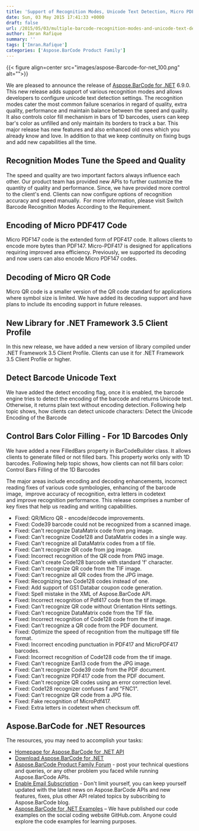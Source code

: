 ```yaml
---
title: 'Support of Recognition Modes, Unicode Text Detection, Micro PDF417 and Micro QR using C#'
date: Sun, 03 May 2015 17:41:33 +0000
draft: false
url: /2015/05/03/multiple-barcode-recognition-modes-and-unicode-text-detection/
author: Imran Rafique
summary: ''
tags: ['Imran.Rafique']
categories: ['Aspose.BarCode Product Family']
---
```




{{< figure align=center src="images/aspose-Barcode-for-net_100.png" alt="">}}


We are pleased to announce the release of [Aspose.BarCode for .NET][1] 6.9.0. This new release adds support of various recognition modes and allows developers to configure unicode text detection settings. The recognition modes cater the most common failure scenarios in regard of quality, extra quality, performance and maintain balance between the speed and quality. It also controls color fill mechanism in bars of 1D barcodes, users can keep bar's color as unfilled and only maintain its borders to track a bar. This major release has new features and also enhanced old ones which you already know and love. In addition to that we keep continuity on fixing bugs and add new capabilities all the time.

## Recognition Modes Tune the Speed and Quality

The speed and quality are two important factors always influence each other. Our product team has provided new APIs to further customize the quantity of quality and performance. Since, we have provided more control to the client's end. Clients can now configure options of recognition accuracy and speed manually.  For more information, please visit Switch Barcode Recognition Modes According to the Requirement.

## Encoding of Micro PDF417 Code

Micro PDF147 code is the extended form of PDF417 code. It allows clients to encode more bytes than PDF147. Micro-PDF417 is designed for applications requiring improved area efficiency. Previously, we supported its decoding and now users can also encode Micro PDF147 codes.

## Decoding of Micro QR Code

Micro QR code is a smaller version of the QR code standard for applications where symbol size is limited. We have added its decoding support and have plans to include its encoding support in future releases.

## New Library for .NET Framework 3.5 Client Profile

In this new release, we have added a new version of library compiled under .NET Framework 3.5 Client Profile. Clients can use it for .NET Framework 3.5 Client Profile or higher.

## Detect Barcode Unicode Text

We have added the detect encoding flag, once it is enabled, the barcode engine tries to detect the encoding of the barcode and returns Unicode text. Otherwise, it returns plain text without encoding detection. Following help topic shows, how clients can detect unicode characters: Detect the Unicode Encoding of the Barcode

## Control Bars Color Filling - For 1D Barcodes Only

We have added a new FilledBars property in BarCodeBuilder class. It allows clients to generate filled or not filled bars. This property works only with 1D barcodes. Following help topic shows, how clients can not fill bars color: Control Bars Filling of the 1D Barcodes

The major areas include encoding and decoding enhancements, incorrect reading fixes of various code symbologies, enhancing of the barcode image,  improve accuracy of recognition, extra letters in codetext and improve recognition performance. This release comprises a number of key fixes that help us reading and writing capabilities.

*   Fixed: QR/Micro QR - encode/decode improvements.
*   Fixed: Code39 barcode could not be recognized from a scanned image.
*   Fixed: Can't recognize DataMatrix code from png image.
*   Fixed: Can't recognize Code128 and DataMatrix codes in a single way.
*   Fixed: Can't recognize all DataMatrix codes from a tif file.
*   Fixed: Can't recognize QR code from jpg image.
*   Fixed: Incorrect recognition of the QR code from PNG image.
*   Fixed: Can't create Code128 barcode with standard 'f' character.
*   Fixed: Can't recognize QR code from the TIF image.
*   Fixed: Can't recognize all QR codes from the JPG image.
*   Fixed: Recognizing two Code128 codes instead of one.
*   Fixed: Add support of GS1 Databar coupon code generation.
*   Fixed: Spell mistake in the XML of Aspose.BarCode API.
*   Fixed: Incorrect recognition of Pdf417 code from the tif image.
*   Fixed: Can't recognize QR code without Orientation Hints settings.
*   Fixed: Can't recognize DataMatrix code from the TIF file.
*   Fixed: Incorrect recognition of Code128 code from the tif image.
*   Fixed: Can't recognize a QR code from the PDF document.
*   Fixed: Optimize the speed of recognition from the multipage tiff file format.
*   Fixed: Incorrect encoding punctuation in PDF417 and MicroPDF417 barcodes.
*   Fixed: Incorrect recognition of Code128 code from the tif image.
*   Fixed: Can't recognize Ean13 code from the JPG image.
*   Fixed: Can't recognize Code39 code from the PDF document.
*   Fixed: Can't recognize PDF417 code from the PDF document.
*   Fixed: Can't recognize QR codes using an error correction level.
*   Fixed: Сode128 recognizer confuses f and "FNC1".
*   Fixed: Can't recognize QR code from a JPG file.
*   Fixed: Fake recognition of MicroPdf417.
*   Fixed: Extra letters in codetext when checksum off.

## Aspose.BarCode for .NET Resources

The resources, you may need to accomplish your tasks:

*   [Homepage for Aspose.BarCode for .NET API][2]
*   [Download Aspose.BarCode for .NET][3]
*   [Aspose.BarCode Product Family Forum][4] - post your technical questions and queries, or any other problem you faced while running Aspose.BarCode APIs.
*   [Enable Email Subscription][5] - Don't limit yourself, you can keep yourself updated with the latest news on Aspose.BarCode APIs and new features, fixes, plus other API related topics by subscribing to Aspose.BarCode blog.
*   [Aspose.BarCode for .NET Examples][6] – We have published our code examples on the social coding website GitHub.com. Anyone could explore the code examples for learning purposes.




[1]: https://products.aspose.com/barcode/net
[2]: https://products.aspose.com/barcode
[3]: https://downloads.aspose.com/barcode
[4]: http://www.aspose.com/community/forums/aspose.barcode-product-family/193/showforum.aspx
[5]: https://blog.aspose.com/
[6]: https://github.com/asposebarcode/Aspose_BarCode_NET




